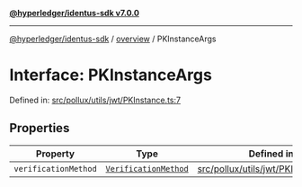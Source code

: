 [**@hyperledger/identus-sdk v7.0.0**](../../README.md)

***

[@hyperledger/identus-sdk](../../README.md) / [overview](../README.md) / PKInstanceArgs

# Interface: PKInstanceArgs

Defined in: [src/pollux/utils/jwt/PKInstance.ts:7](https://github.com/hyperledger/identus-edge-agent-sdk-ts/blob/96423ee84b124a31ce63036d9d623d1cb73a13c2/src/pollux/utils/jwt/PKInstance.ts#L7)

## Properties

| Property | Type | Defined in |
| ------ | ------ | ------ |
| <a id="verificationmethod"></a> `verificationMethod` | [`VerificationMethod`](../namespaces/Domain/namespaces/DIDDocument/classes/VerificationMethod.md) | [src/pollux/utils/jwt/PKInstance.ts:8](https://github.com/hyperledger/identus-edge-agent-sdk-ts/blob/96423ee84b124a31ce63036d9d623d1cb73a13c2/src/pollux/utils/jwt/PKInstance.ts#L8) |
